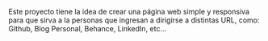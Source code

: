Este proyecto tiene la idea de crear una página web simple y responsiva para que sirva a la personas que ingresan a dirigirse a distintas URL, como: Github, Blog Personal, Behance, LinkedIn, etc...
